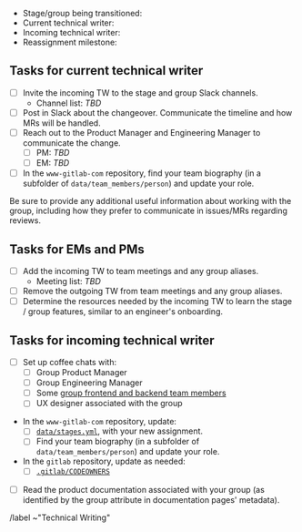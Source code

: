 <!-- The issue name should be in the form: Transition [stage]/[group] TW assignment to [new writer] -->
<!-- Create separate issues for each group being transitioned to a different technical writer. -->

- Stage/group being transitioned: 
- Current technical writer: 
- Incoming technical writer: 
- Reassignment milestone: 

## Tasks for current technical writer

- [ ] Invite the incoming TW to the stage and group Slack channels.
  - Channel list: _TBD_
- [ ] Post in Slack about the changeover. Communicate the timeline and how MRs will be handled.
- [ ] Reach out to the Product Manager and Engineering Manager to communicate the change.
  - [ ] PM: _TBD_
  - [ ] EM: _TBD_
- [ ] In the `www-gitlab-com` repository, find your team biography (in a subfolder of
  `data/team_members/person`) and update your role.

Be sure to provide any additional useful information about working with the group, including
how they prefer to communicate in issues/MRs regarding reviews.

## Tasks for EMs and PMs

- [ ] Add the incoming TW to team meetings and any group aliases.
  - Meeting list: _TBD_
- [ ] Remove the outgoing TW from team meetings and any group aliases.
- [ ] Determine the resources needed by the incoming TW to learn the stage / group
  features, similar to an engineer's onboarding.

## Tasks for incoming technical writer

- [ ] Set up coffee chats with:
  - [ ] Group Product Manager
  - [ ] Group Engineering Manager
  - [ ] Some [group frontend and backend team members](https://about.gitlab.com/handbook/product/categories/)
  - [ ] UX designer associated with the group
- In the `www-gitlab-com` repository, update:
  - [ ] [`data/stages.yml`](https://gitlab.com/gitlab-com/www-gitlab-com/-/blob/master/data/stages.yml), with your new assignment.
  - [ ] Find your team biography (in a subfolder of `data/team_members/person`) and update your role.
- In the `gitlab` repository, update as needed:
  - [ ] [`.gitlab/CODEOWNERS`](https://gitlab.com/gitlab-org/gitlab/-/blob/master/.gitlab/CODEOWNERS)
- [ ] Read the product documentation associated with your group (as identified by the group attribute in documentation pages' metadata).

/label ~"Technical Writing"
